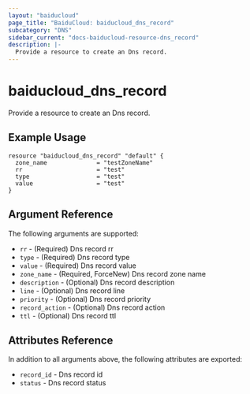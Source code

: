 ```yaml
---
layout: "baiducloud"
page_title: "BaiduCloud: baiducloud_dns_record"
subcategory: "DNS"
sidebar_current: "docs-baiducloud-resource-dns_record"
description: |-
  Provide a resource to create an Dns record.
---
```


# baiducloud_dns_record

Provide a resource to create an Dns record.

## Example Usage

```hcl
resource "baiducloud_dns_record" "default" {
  zone_name              = "testZoneName"
  rr                     = "test"
  type                   = "test"
  value                  = "test"
}
```

## Argument Reference

The following arguments are supported:

* `rr` - (Required) Dns record rr
* `type` - (Required) Dns record type
* `value` - (Required) Dns record value
* `zone_name` - (Required, ForceNew) Dns record zone name
* `description` - (Optional) Dns record description
* `line` - (Optional) Dns record line
* `priority` - (Optional) Dns record priority
* `record_action` - (Optional) Dns record action
* `ttl` - (Optional) Dns record ttl

## Attributes Reference

In addition to all arguments above, the following attributes are exported:

* `record_id` - Dns record id
* `status` - Dns record status


